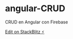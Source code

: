 # angular-CRUD
CRUD en Angular con Firebase

[Edit on StackBlitz ⚡️](https://stackblitz.com/edit/angular-yz2ojq)
